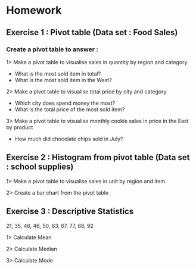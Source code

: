 
# Homework 

## Exercise 1 : Pivot table (Data set : Food Sales)
### Create a pivot table to answer :

1> Make a pivot table to visualise sales in quantity by region and category
* What is  the most sold item in total?
* What is the most sold item in the West?

2> Make a pivot table to visualise total price by city and category
* Which city does spend money the most?
* What is the total price of the most sold item?

3> Make a pivot table to visualise monthly cookie sales in price in the East by product 
* How much did chocolate chips sold in July?

## Exercise 2 : Histogram from pivot table (Data set : school supplies)

1> Make a pivot table to visualise sales in unit by region and item

2> Create a bar chart from the pivot table

## Exercise 3 : Descriptive Statistics

21, 35, 46, 46, 50, 63, 67, 77, 88, 92 

1> Calculate Mean

2> Calculate Median

3> Calculate Mode
